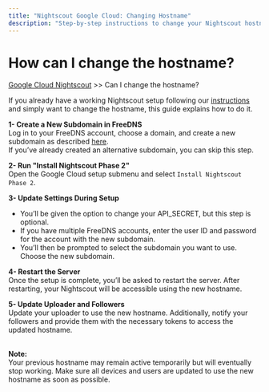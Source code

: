 ```yaml
---
title: "Nightscout Google Cloud: Changing Hostname"
description: "Step-by-step instructions to change your Nightscout hostname on Google Cloud: create a FreeDNS subdomain, run Install Nightscout Phase 2, restart the server, and update your uploader and followers."
---
```


# How can I change the hostname?
[Google Cloud Nightscout](./GoogleCloud.md) >> Can I change the hostname?  
  
If you already have a working Nightscout setup following our [instructions](./GoogleCloud.md) and simply want to change the hostname, this guide explains how to do it.  
  
**1- Create a New Subdomain in FreeDNS**  
Log in to your FreeDNS account, choose a domain, and create a new subdomain as described [here](./FreeDNS.md).  
If you’ve already created an alternative subdomain, you can skip this step.  
  
**2- Run "Install Nightscout Phase 2"**  
Open the Google Cloud setup submenu and select `Install Nightscout Phase 2`.  
  
**3- Update Settings During Setup**  
- You’ll be given the option to change your API_SECRET, but this step is optional.  
- If you have multiple FreeDNS accounts, enter the user ID and password for the account with the new subdomain.  
- You’ll then be prompted to select the subdomain you want to use. Choose the new subdomain.  
  
**4- Restart the Server**  
Once the setup is complete, you’ll be asked to restart the server. After restarting, your Nightscout will be accessible using the new hostname.  
  
**5- Update Uploader and Followers**  
Update your uploader to use the new hostname. Additionally, notify your followers and provide them with the necessary tokens to access the updated hostname.  
<br/>  
  
**Note:**  
Your previous hostname may remain active temporarily but will eventually stop working. Make sure all devices and users are updated to use the new hostname as soon as possible.  
  
  
